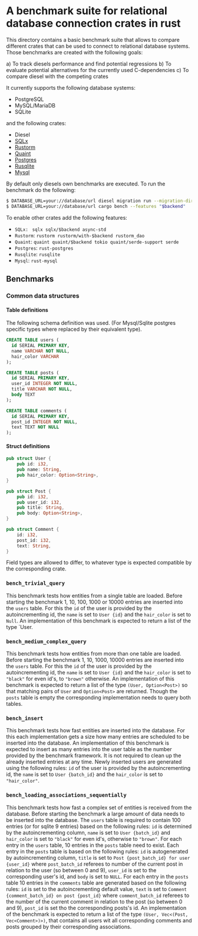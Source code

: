 # A benchmark suite for relational database connection crates in rust

This directory contains a basic benchmark suite that allows to compare different crates that can be used to connect to relational database systems. Those benchmarks are created with the following goals:

a) To track diesels performance and find potential regressions
b) To evaluate potential alternatives for the currently used C-dependencies
c) To compare diesel with the competing crates

It currently supports the following database systems:

* PostgreSQL
* MySQL/MariaDB
* SQLite

and the following crates:

* Diesel
* [SQLx](https://github.com/launchbadge/sqlx)
* [Rustorm](https://github.com/ivanceras/rustorm)
* [Quaint](https://github.com/prisma/quaint)
* [Postgres](https://github.com/sfackler/rust-postgres)
* [Rusqlite](https://github.com/rusqlite/rusqlite)
* [Mysql](https://github.com/blackbeam/rust-mysql-simple)

By default only diesels own benchmarks are executed. To run the benchmark do the following:

```sh
$ DATABASE_URL=your://database/url diesel migration run --migration-dir ../migrations/$backend
$ DATABASE_URL=your://database/url cargo bench --features "$backend"
```

To enable other crates add the following features:

* `SQLx: ` `sqlx sqlx/$backend async-std`
* `Rustorm`: `rustorm rustorm/with-$backend rustorm_dao`
* `Quaint`: `quaint quaint/$backend tokio quaint/serde-support serde`
* `Postgres`: `rust-postgres`
* `Rusqlite`: `rusqlite`
* `Mysql`: `rust-mysql`

## Benchmarks

### Common data structures

#### Table definitions

The following schema definition was used. (For Mysql/Sqlite postgres specific types where replaced by their equivalent type).
```sql
CREATE TABLE users (
  id SERIAL PRIMARY KEY,
  name VARCHAR NOT NULL,
  hair_color VARCHAR
);

CREATE TABLE posts (
  id SERIAL PRIMARY KEY,
  user_id INTEGER NOT NULL,
  title VARCHAR NOT NULL,
  body TEXT
);

CREATE TABLE comments (
  id SERIAL PRIMARY KEY,
  post_id INTEGER NOT NULL,
  text TEXT NOT NULL
);

```




#### Struct definitions

```rust
pub struct User {
    pub id: i32,
    pub name: String,
    pub hair_color: Option<String>,
}

pub struct Post {
    pub id: i32,
    pub user_id: i32,
    pub title: String,
    pub body: Option<String>,
}

pub struct Comment {
    id: i32,
    post_id: i32,
    text: String,
}
```

Field types are allowed to differ, to whatever type is expected compatible by the corresponding crate.

### `bench_trivial_query`


This benchmark tests how entities from a single table are loaded. Before starting the benchmark 1, 10, 100, 1000 or 10000 entries are inserted into the `users` table. For this the `id` of the user is provided by the autoincrementing id, the `name` is set to `User {id}` and the `hair_color` is set to `Null`. An implementation of this benchmark is expected to return a list of the type `User.

### `bench_medium_complex_query`

This benchmark tests how entities from more than one table are loaded. Before starting the benchmark 1, 10, 1000, 10000 entries are inserted into the `users` table.  For this the `id` of the user is provided by the autoincrementing id, the `name` is set to `User {id}` and the `hair_color` is set to `"black"` for even id's, to `"brown"` otherwise. An implementation of this benchmark is expected to return a list of the type `(User, Option<Post>)` so that matching pairs of `User` and `Option<Post>` are returned. Though the `posts` table is empty the corresponding implementation needs to query both tables. 

### `bench_insert`

This benchmark tests how fast entities are inserted into the database. For this each implementation gets a size how many entries are scheduled to be inserted into the database. An implementation of this benchmark is expected to insert as many entries into the user table as the number provided by the benchmark framework. It is not required to clean up the already inserted entries at any time.  Newly inserted users are generated using the following rules: `id` of the user is provided by the autoincrementing id, the `name` is set to `User {batch_id}` and the `hair_color` is set to `"hair_color"`.

### `bench_loading_associations_sequentially`

This benchmark tests how fast a complex set of entities is received from the database. 
Before starting the benchmark a large amount of data needs to be inserted into the database. The `users` table is required to contain 100 entries (or for sqlite 9 entries) based on the following rules: `id` is determined by the autoincrementing column, `name` is set to `User {batch_id}` and `hair_color` is set to `"black"` for even id's, otherwise to `"brown"`. For each entry in the `users` table, 10 entries in the `posts` table need to exist. Each entry in the `posts` table is based on the following rules: `id` is autogenerated by autoincrementing column, `title` is set to `Post {post_batch_id} for user {user_id}` where `post_batch_id` referees to number of the current post in relation to the user (so between 0 and 9), `user_id` is set to the corresponding user's id, and `body` is set to `NULL`. For each entry in the `posts` table 10 entries in the `comments` table are generated based on the following rules:
`id` is set to the autoincrementing default value, `text` is set to `Comment {comment_batch_id} on post {post_id}` where `comment_batch_id` referees to the number of the current comment in relation to the post (so between 0 and 9), `post_id` is set tho the corresponding posts's id. 
An implementation of the benchmark is expected to return a list of the type `(User, Vec<(Post, Vec<Comment>)>)`, that contains all users wit all corresponding comments and posts grouped by their corresponding associations.
